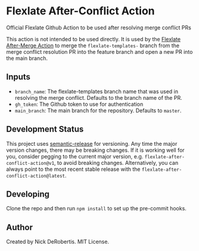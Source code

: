 # Flexlate After-Conflict Action

Official Flexlate Github Action to be used after resolving merge conflict PRs

This action is not intended to be used directly. It is used by the
[Flexlate After-Merge Action](https://github.com/nickderobertis/flexlate-merge-action)
to merge the `flexlate-templates-` branch from the merge conflict resolution PR into
the feature branch and open a new PR into the main branch.

## Inputs

- `branch_name`: The flexlate-templates branch name that was used in resolving the merge conflict. Defaults to the branch name of the PR.
- `gh_token`: The Github token to use for authentication
- `main_branch`: The main branch for the repository. Defaults to `master`.

## Development Status

This project uses [semantic-release](https://github.com/semantic-release/semantic-release) for versioning.
Any time the major version changes, there may be breaking changes. If it is working well for you, consider
pegging to the current major version, e.g. `flexlate-after-conflict-action@v1`, to avoid breaking changes. Alternatively,
you can always point to the most recent stable release with the `flexlate-after-conflict-action@latest`.

## Developing

Clone the repo and then run `npm install` to set up the pre-commit hooks.

## Author

Created by Nick DeRobertis. MIT License.
